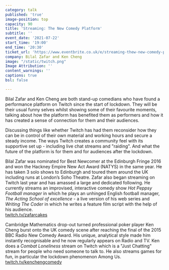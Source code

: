 ```yaml
---
category: talk
published: 'true'
image-position: top
capacity: 90
title: 'Streaming: The New Comedy Platform'
subtitle: ''
event_date: '2021-07-22'
start_time: '19:00'
end_time: '20:30'
ticket_url: 'https://www.eventbrite.co.uk/e/streaming-thew-new-comedy-platform-bilal-zafar-and-ken-cheng-tickets-163052938729'
company: Bilal Zafar and Ken Cheng
image: "/static/twitch.png"
Image Attribution: ''
content_warnings: ''
captions: true
bsl: false

---
```

Bilal Zafar and Ken Cheng are both stand-up comedians who have found a performance platform on Twitch since the start of lockdown. They will be their usual funny selves whilst showing some of their favourite moments, talking about how the platform has benefited them as performers and how it has created a sense of connection for them and their audiences.  
  
Discussing things like whether Twitch has had them reconsider how they can be in control of their own material and working hours and secure a steady income. The ways Twitch creates a community feel with its supportive set up - including live chat streams and "raiding". And what the future of the platform is for them and for audiences after the lockdown.

Bilal Zafar was nominated for Best Newcomer at the Edinburgh Fringe 2016 and won the Hackney Empire New Act Award (NATYS) in the same year. He has taken 3 solo shows to Edinburgh and toured them around the UK including runs at London’s Soho Theatre. Zafar also began streaming on Twitch last year and has amassed a large and dedicated following. He currently streams an improvised, interactive comedy show _Hot Peppsy Football manager_ in which he plays an unhinged English football manager, _The Acting School of excellence_ - a live version of his web series and _Writing The Coder_ in which he writes a feature film script with the help of his audience.  
[twitch.tv/zafarcakes](http://twitch.tv/zafarcakes) 

Cambridge Mathematics drop-out turned professional poker player Ken Cheng burst onto the UK comedy scene after reaching the final of the 2015 BBC Radio New Comedy Award. His unique, analytical style made him instantly recognisable and he now regularly appears on Radio and TV. Ken does a _Combat Loneliness_ stream on Twitch which is a "Just Chatting" stream for people who need someone to talk to. He also streams games for fun, in particular the lockdown phenomenon Among Us. [twitch.tv/kenchengcomedy](http://twitch.tv/kenchengcomedy)